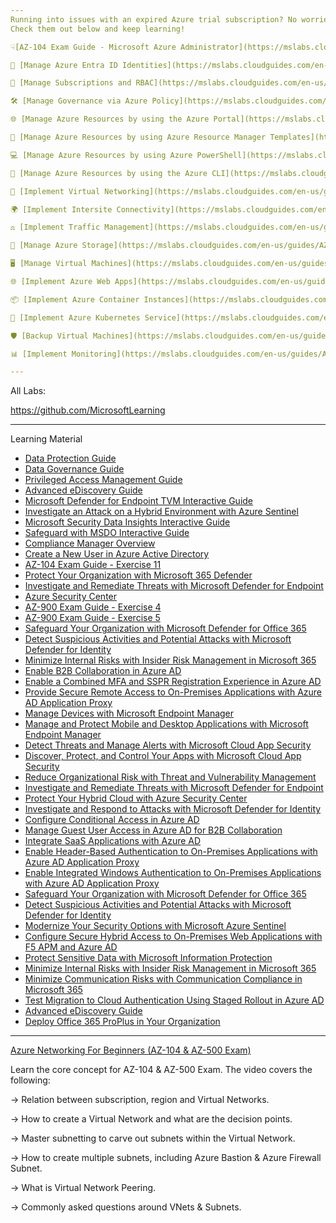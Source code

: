 ```yaml
---
Running into issues with an expired Azure trial subscription? No worries! You can still sharpen your skills with the AZ-104 Interactive Cloud Guides. These hands-on exercises let you explore Azure features without needing an active subscription.
Check them out below and keep learning!

☟[AZ-104 Exam Guide - Microsoft Azure Administrator](https://mslabs.cloudguides.com/guides/AZ-104%20Exam%20Guide%20-%20Microsoft%20Azure%20Administrator)☟

🌟 [Manage Azure Entra ID Identities](https://mslabs.cloudguides.com/en-us/guides/AZ-104%20Exam%20Guide%20-%20Microsoft%20Azure%20Administrator%20Exercise%201?WT.mc_id=AZ-MVP-5004274)

🚀 [Manage Subscriptions and RBAC](https://mslabs.cloudguides.com/en-us/guides/AZ-104%20Exam%20Guide%20-%20Microsoft%20Azure%20Administrator%20Exercise%202?WT.mc_id=AZ-MVP-5004274)

🛠️ [Manage Governance via Azure Policy](https://mslabs.cloudguides.com/en-us/guides/AZ-104%20Exam%20Guide%20-%20Microsoft%20Azure%20Administrator%20Exercise%203?WT.mc_id=AZ-MVP-5004274)

🌐 [Manage Azure Resources by using the Azure Portal](https://mslabs.cloudguides.com/en-us/guides/AZ-104%20Exam%20Guide%20-%20Microsoft%20Azure%20Administrator%20Exercise%204?WT.mc_id=AZ-MVP-5004274)

📂 [Manage Azure Resources by using Azure Resource Manager Templates](https://mslabs.cloudguides.com/en-us/guides/AZ-104%20Exam%20Guide%20-%20Microsoft%20Azure%20Administrator%20Exercise%205?WT.mc_id=AZ-MVP-5004274)

💻 [Manage Azure Resources by using Azure PowerShell](https://mslabs.cloudguides.com/en-us/guides/AZ-104%20Exam%20Guide%20-%20Microsoft%20Azure%20Administrator%20Exercise%206?WT.mc_id=AZ-MVP-5004274)

🔧 [Manage Azure Resources by using the Azure CLI](https://mslabs.cloudguides.com/en-us/guides/AZ-104%20Exam%20Guide%20-%20Microsoft%20Azure%20Administrator%20Exercise%207?WT.mc_id=AZ-MVP-5004274)

🔗 [Implement Virtual Networking](https://mslabs.cloudguides.com/en-us/guides/AZ-104%20Exam%20Guide%20-%20Microsoft%20Azure%20Administrator%20Exercise%208?WT.mc_id=AZ-MVP-5004274)

🌍 [Implement Intersite Connectivity](https://mslabs.cloudguides.com/en-us/guides/AZ-104%20Exam%20Guide%20-%20Microsoft%20Azure%20Administrator%20Exercise%209?WT.mc_id=AZ-MVP-5004274)

⚖️ [Implement Traffic Management](https://mslabs.cloudguides.com/en-us/guides/AZ-104%20Exam%20Guide%20-%20Microsoft%20Azure%20Administrator%20Exercise%2010?WT.mc_id=AZ-MVP-5004274)

💾 [Manage Azure Storage](https://mslabs.cloudguides.com/en-us/guides/AZ-104%20Exam%20Guide%20-%20Microsoft%20Azure%20Administrator%20Exercise%2011?WT.mc_id=AZ-MVP-5004274)

🖥️ [Manage Virtual Machines](https://mslabs.cloudguides.com/en-us/guides/AZ-104%20Exam%20Guide%20-%20Microsoft%20Azure%20Administrator%20Exercise%2012?WT.mc_id=AZ-MVP-5004274)

🌐 [Implement Azure Web Apps](https://mslabs.cloudguides.com/en-us/guides/AZ-104%20Exam%20Guide%20-%20Microsoft%20Azure%20Administrator%20Exercise%2013?WT.mc_id=AZ-MVP-5004274)

📦 [Implement Azure Container Instances](https://mslabs.cloudguides.com/en-us/guides/AZ-104%20Exam%20Guide%20-%20Microsoft%20Azure%20Administrator%20Exercise%2014?WT.mc_id=AZ-MVP-5004274)

🐳 [Implement Azure Kubernetes Service](https://mslabs.cloudguides.com/en-us/guides/AZ-104%20Exam%20Guide%20-%20Microsoft%20Azure%20Administrator%20Exercise%2015?WT.mc_id=AZ-MVP-5004274)

🛡️ [Backup Virtual Machines](https://mslabs.cloudguides.com/en-us/guides/AZ-104%20Exam%20Guide%20-%20Microsoft%20Azure%20Administrator%20Exercise%2016?WT.mc_id=AZ-MVP-5004274)

📊 [Implement Monitoring](https://mslabs.cloudguides.com/en-us/guides/AZ-104%20Exam%20Guide%20-%20Microsoft%20Azure%20Administrator%20Exercise%2017?WT.mc_id=AZ-MVP-5004274)

---
```

All Labs:

https://github.com/MicrosoftLearning

---

Learning Material

- [Data Protection Guide](https://aka.ms/Guide/DataProtection)
- [Data Governance Guide](https://aka.ms/Guide/DataGovernance)
- [Privileged Access Management Guide](https://aka.ms/Guide/PrivilegedAccessManagement)
- [Advanced eDiscovery Guide](https://aka.ms/guide/AdvancedeDiscovery)
- [Microsoft Defender for Endpoint TVM Interactive Guide](https://aka.ms/MSDE-TVM-Interactive_Guide)
- [Investigate an Attack on a Hybrid Environment with Azure Sentinel](https://aka.ms/Investigate_an-attack-on-a-hybrid-environment-with-Azure-Sentinel)
- [Microsoft Security Data Insights Interactive Guide](https://aka.ms/MSDI-Interactive_Guide)
- [Safeguard with MSDO Interactive Guide](https://aka.ms/Safeguard_with_MSDO_IG)
- [Compliance Manager Overview](https://edxinteractivepage.blob.core.windows.net/edxpages/sc-900/explore-compliance-manager/index.html)
- [Create a New User in Azure Active Directory](https://edxinteractivepage.blob.core.windows.net/edxpages/sc-900/LP02M02-Create-a-New-User-in-Azure-Active-Directory/index.html)
- [AZ-104 Exam Guide - Exercise 11](https://mslabs.cloudguides.com/guides/AZ-104%20Exam%20Guide%20-%20Microsoft%20Azure%20Administrator%20Exercise%2011)
- [Protect Your Organization with Microsoft 365 Defender](https://mslearn.cloudguides.com/guides/Protect%20your%20organization%20with%20Microsoft%20365%20Defender)
- [Investigate and Remediate Threats with Microsoft Defender for Endpoint](https://mslearn.cloudguides.com/guides/Investigate%20and%20remediate%20threats%20with%20Microsoft%20Defender%20for%20Endpoint)
- [Azure Security Center](https://azure.cloudguides.com/embed/4pe?api=1&format=html&origin=https%3A%2F%2Fmslearn.cloudguides.com)
- [AZ-900 Exam Guide - Exercise 4](https://mslearn.cloudguides.com/guides/AZ-900%20Exam%20Guide%20-%20Azure%20Fundamentals%20Exercise%204)
- [AZ-900 Exam Guide - Exercise 5](https://mslearn.cloudguides.com/guides/AZ-900%20Exam%20Guide%20-%20Azure%20Fundamentals%20Exercise%205)
- [Safeguard Your Organization with Microsoft Defender for Office 365](https://mslearn.cloudguides.com/guides/Safeguard%20your%20organization%20with%20Microsoft%20Defender%20for%20Office%20365)
- [Detect Suspicious Activities and Potential Attacks with Microsoft Defender for Identity](https://mslearn.cloudguides.com/guides/Detect%20suspicious%20activities%20and%20potential%20attacks%20with%20Microsoft%20Defender%20for%20Identity)
- [Minimize Internal Risks with Insider Risk Management in Microsoft 365](https://mslearn.cloudguides.com/guides/Minimize%20internal%20risks%20with%20insider%20risk%20management%20in%20Microsoft%20365)
- [Enable B2B Collaboration in Azure AD](https://mslearn.cloudguides.com/guides/Enable%20B2B%20Collaboration%20in%20Azure%20AD)
- [Enable a Combined MFA and SSPR Registration Experience in Azure AD](https://mslearn.cloudguides.com/guides/Enable%20a%20combined%20MFA%20and%20SSPR%20registration%20experience%20in%20Azure%20AD)
- [Provide Secure Remote Access to On-Premises Applications with Azure AD Application Proxy](https://mslearn.cloudguides.com/guides/Provide%20secure%20remote%20access%20to%20on-premises%20applications%20with%20Azure%20AD%20Application%20Proxy)
- [Manage Devices with Microsoft Endpoint Manager](https://mslearn.cloudguides.com/guides/Manage%20devices%20with%20Microsoft%20Endpoint%20Manager)
- [Manage and Protect Mobile and Desktop Applications with Microsoft Endpoint Manager](https://mslearn.cloudguides.com/guides/Manage%20and%20protect%20mobile%20and%20desktop%20applications%20with%20Microsoft%20Endpoint%20Manager)
- [Detect Threats and Manage Alerts with Microsoft Cloud App Security](https://mslearn.cloudguides.com/guides/Detect%20threats%20and%20manage%20alerts%20with%20Microsoft%20Cloud%20App%20Security)
- [Discover, Protect, and Control Your Apps with Microsoft Cloud App Security](https://mslearn.cloudguides.com/guides/Discover,%20protect,%20and%20control%20your%20apps%20with%20Microsoft%20Cloud%20App%20Security)
- [Reduce Organizational Risk with Threat and Vulnerability Management](https://mslearn.cloudguides.com/guides/Reduce%20organizational%20risk%20with%20Threat%20and%20Vulnerability%20Management)
- [Investigate and Remediate Threats with Microsoft Defender for Endpoint](https://mslearn.cloudguides.com/guides/Investigate%20and%20remediate%20threats%20with%20Microsoft%20Defender%20for%20Endpoint)
- [Protect Your Hybrid Cloud with Azure Security Center](https://mslearn.cloudguides.com/guides/Protect%20your%20hybrid%20cloud%20with%20Azure%20Security%20Center)
- [Investigate and Respond to Attacks with Microsoft Defender for Identity](https://mslearn.cloudguides.com/guides/Investigate%20and%20respond%20to%20attacks%20with%20Microsoft%20Defender%20for%20Identity)
- [Configure Conditional Access in Azure AD](https://mslearn.cloudguides.com/guides/Configure%20Conditional%20Access%20in%20Azure%20AD)
- [Manage Guest User Access in Azure AD for B2B Collaboration](https://mslearn.cloudguides.com/guides/Manage%20Guest%20User%20Access%20in%20Azure%20AD%20for%20B2B%20Collaboration)
- [Integrate SaaS Applications with Azure AD](https://mslearn.cloudguides.com/guides/Integrate%20SaaS%20applications%20with%20Azure%20AD)
- [Enable Header-Based Authentication to On-Premises Applications with Azure AD Application Proxy](https://mslearn.cloudguides.com/guides/Enable%20header-based%20authentication%20to%20on-premises%20applications%20with%20Azure%20AD%20Application%20Proxy)
- [Enable Integrated Windows Authentication to On-Premises Applications with Azure AD Application Proxy](https://mslearn.cloudguides.com/guides/Enable%20Integrated%20Windows%20Authentication%20to%20on-premises%20applications%20with%20Azure%20AD%20Application%20Proxy)
- [Safeguard Your Organization with Microsoft Defender for Office 365](https://mslearn.cloudguides.com/guides/Safeguard%20your%20organization%20with%20Microsoft%20Defender%20for%20Office%20365)
- [Detect Suspicious Activities and Potential Attacks with Microsoft Defender for Identity](https://mslearn.cloudguides.com/guides/Detect%20suspicious%20activities%20and%20potential%20attacks%20with%20Microsoft%20Defender%20for%20Identity)
- [Modernize Your Security Options with Microsoft Azure Sentinel](https://content.cloudguides.com/guides/Modernize%20your%20security%20options%20with%20Microsoft%20Azure%20Sentinel)
- [Configure Secure Hybrid Access to On-Premises Web Applications with F5 APM and Azure AD](https://mslearn.cloudguides.com/guides/Configure%20secure%20hybrid%20access%20to%20on-premises%20web%20applications%20with%20F5%20APM%20and%20Azure%20AD)
- [Protect Sensitive Data with Microsoft Information Protection](https://mslearn.cloudguides.com/guides/Protect%20sensitive%20data%20with%20Microsoft%20Information%20Protection)
- [Minimize Internal Risks with Insider Risk Management in Microsoft 365](https://mslearn.cloudguides.com/guides/Minimize%20internal%20risks%20with%20insider%20risk%20management%20in%20Microsoft%20365)
- [Minimize Communication Risks with Communication Compliance in Microsoft 365](https://mslearn.cloudguides.com/guides/Minimize%20communication%20risks%20with%20communication%20compliance%20in%20Microsoft%20365)
- [Test Migration to Cloud Authentication Using Staged Rollout in Azure AD](https://mslearn.cloudguides.com/guides/Test%20migration%20to%20cloud%20authentication%20using%20staged%20rollout%20in%20Azure%20AD)
- [Advanced eDiscovery Guide](https://content.cloudguides.com/guides/Advanced%20eDiscovery)
- [Deploy Office 365 ProPlus in Your Organization](https://mslearn.cloudguides.com/guides/Deploy%20Office%20365%20ProPlus%20in%20your%20organization)

---

[Azure Networking For Beginners (AZ-104 & AZ-500 Exam)](https://youtu.be/8g7FGz8UFkw)

Learn the core concept for AZ-104 & AZ-500 Exam.
The video covers the following:

-> Relation between subscription, region and Virtual Networks.

-> How to create a Virtual Network and what are the decision points.

-> Master subnetting to carve out subnets within the Virtual Network.

-> How to create multiple subnets, including Azure Bastion & Azure Firewall     Subnet.

-> What is Virtual Network Peering.

-> Commonly asked questions around VNets & Subnets.
